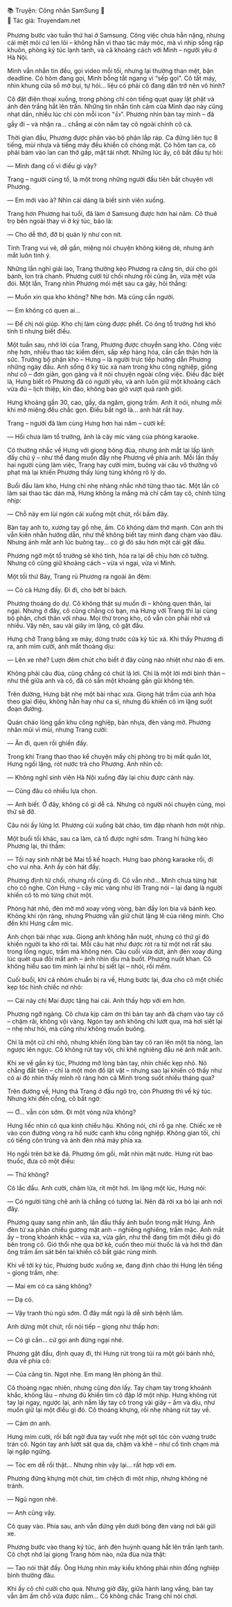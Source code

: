 📚 Truyện: Công nhân SamSung 🔞 
<br>
📖 Tác giả: Truyendam.net
<br></br>
Phương bước vào tuần thứ hai ở Samsung. Công việc chưa hẳn nặng, nhưng cái mệt mỏi cứ len lỏi – không hẳn vì thao tác máy móc, mà vì nhịp sống rập khuôn, phòng ký túc lạnh tanh, và cả khoảng cách với Minh – người yêu ở Hà Nội.

Minh vẫn nhắn tin đều, gọi video mỗi tối, nhưng lại thường than mệt, bận deadline. Có hôm đang gọi, Minh bỗng tắt ngang vì “sếp gọi”. Cô tắt máy, nhìn khung cửa sổ mờ bụi, tự hỏi… liệu có phải cô đang dần trở nên vô hình?

Cô đặt điện thoại xuống, trong phòng chỉ còn tiếng quạt quay lật phật và ánh đèn trắng hắt lên trần. Những tin nhắn tình cảm của Minh dạo này cũng nhạt dần, nhiều lúc chỉ còn mỗi icon “👍”. Phương nhìn bàn tay mình – đã gầy đi – và nhận ra… chẳng ai còn nắm tay cô ngoài chính cô cả.

Thời gian đầu, Phương được phân vào bộ phận lắp ráp. Ca đứng liên tục 8 tiếng, mùi nhựa và tiếng máy đều khiến cô chóng mặt. Có hôm tan ca, cô phải bám vào lan can thở gấp, mặt tái nhợt. Những lúc ấy, cô bắt đầu tự hỏi:

— Mình đang cố vì điều gì vậy?

Trang – người cùng tổ, là một trong những người đầu tiên bắt chuyện với Phương.

— Em mới vào à? Nhìn cái dáng là biết sinh viên xuống.

Trang hơn Phương hai tuổi, đã làm ở Samsung được hơn hai năm. Cô thuê trọ bên ngoài thay vì ở ký túc, bảo là:

— Cho dễ thở, đỡ bị quản lý như con nít.

Tính Trang vui vẻ, dễ gần, miệng nói chuyện không kiêng dè, nhưng ánh mắt luôn tinh ý.

Những lần nghỉ giải lao, Trang thường kéo Phương ra căng tin, dúi cho gói bánh, lon trà chanh. Phương cười từ chối nhưng rồi cũng ăn, vừa mệt vừa đói. Một lần, Trang nhìn Phương mỏi mệt sau ca gãy, hỏi thẳng:

— Muốn xin qua kho không? Nhẹ hơn. Mà cũng cần người.

— Em không có quen ai...

— Để chị nói giúp. Kho chị làm cũng được phết. Có ông tổ trưởng hơi khó tính tí nhưng biết điều.

Một tuần sau, nhờ lời của Trang, Phương được chuyển sang kho. Công việc nhẹ hơn, nhiều thao tác kiểm đếm, sắp xếp hàng hóa, cần cẩn thận hơn là sức. Trưởng bộ phận kho – Hưng – là người trực tiếp hướng dẫn Phương những ngày đầu. Anh sống ở ký túc xá nam trong khu công nghiệp, giống như cô – đơn giản, gọn gàng và ít nói chuyện ngoài công việc. Điều đặc biệt là, Hưng biết rõ Phương đã có người yêu, và anh luôn giữ một khoảng cách vừa đủ – lịch thiệp, kín đáo, không bao giờ vượt quá ranh giới.

Hưng khoảng gần 30, cao, gầy, da ngăm, giọng trầm. Anh ít nói, nhưng mỗi khi mở miệng đều chắc gọn. Điều bất ngờ là… anh hát rất hay.

Trang – người đã làm cùng Hưng hơn hai năm – cười kể:

— Hồi chưa làm tổ trưởng, ảnh là cây mic vàng của phòng karaoke.

Cô thường nhắc về Hưng với giọng bông đùa, nhưng ánh mắt lại lấp lánh đầy chủ ý – như thể đang muốn đẩy nhẹ Phương về phía anh. Mỗi lần thấy hai người cùng làm việc, Trang hay cười mỉm, buông vài câu vô thưởng vô phạt mà lại khiến Phương thấy lúng túng không rõ lý do.

Buổi đầu làm kho, Hưng chỉ nhẹ nhàng nhắc nhở từng thao tác. Một lần cô làm sai thao tác dán mã, Hưng không la mắng mà chỉ cầm tay cô, chỉnh từng nhịp:

— Chỗ này em lùi ngón cái xuống một chút, rồi bấm đây.

Bàn tay anh to, xương tay gồ nhẹ, ấm. Cô không dám thở mạnh. Còn anh thì vẫn kiên nhẫn hướng dẫn, như thể không biết tay mình đang chạm vào đâu. Nhưng ánh mắt anh lúc buông tay… có gì đó sâu hơn một cái gật đầu.

Phương ngỡ một tổ trưởng sẽ khó tính, hóa ra lại dễ chịu hơn cô tưởng. Nhưng cô cũng giữ khoảng cách – vừa vì ngại, vừa vì Minh.

Một tối thứ Bảy, Trang rủ Phương ra ngoài ăn đêm:

— Có cả Hưng đấy. Đi đi, cho bớt bí bách.

Phương thoáng do dự. Cô không thật sự muốn đi – không quen thân, lại ngại. Nhưng ở đây, cô cũng chẳng có bạn, mà Hưng với Trang thì lại cùng bộ phận, chơi thân với nhau. Mọi thứ trong kho, cô vẫn còn phải nhờ vả nhiều. Vậy nên, sau vài giây im lặng, cô gật đầu.

Hưng chở Trang bằng xe máy, dừng trước cửa ký túc xá. Khi thấy Phương đi ra, anh mỉm cười, ánh mắt thoáng dịu:

— Lên xe nhé? Lượn đêm chút cho biết ở đây cũng náo nhiệt như nào đi em.

Không phải câu đùa, cũng chẳng có chút lả lơi. Chỉ là một lời mời bình thản – như thể giữa anh và cô, đã có sẵn một khoảng gần gũi không tên.

Trên đường, Hưng bật nhẹ một bài nhạc xưa. Giọng hát trầm của anh hòa theo giai điệu, không hẳn hay như ca sĩ, nhưng đủ khiến cô im lặng suốt đoạn đường.

Quán cháo lòng gần khu công nghiệp, bàn nhựa, đèn vàng mờ. Phương nhăn mũi vì mùi, nhưng Trang cười:

— Ăn đi, quen rồi ghiền đấy.

Trong khi Trang thao thao kể chuyện mấy chị phòng trọ bị mất quần lót, Hưng ngồi lặng, rót nước trà cho Phương. Anh nhìn cô:

— Không nghĩ sinh viên Hà Nội xuống đây lại chịu được cảnh này.

— Cũng đâu có nhiều lựa chọn.

— Anh biết. Ở đây, không có gì dễ cả. Nhưng có người nói chuyện cùng, mọi thứ sẽ đỡ.

Câu nói ấy lửng lơ. Phương cúi xuống bát cháo, tim đập nhanh hơn một nhịp.

Một buổi tối khác, sau ca làm, cả tổ được nghỉ sớm. Trang hí hửng kéo Phương lại, thì thầm:

— Tối nay sinh nhật bé Mai tổ kế hoạch. Hưng bao phòng karaoke rồi, đi cho vui nha. Anh ấy còn hát đấy.

Phương định từ chối, nhưng rồi cũng đi. Cô vẫn nhớ… Minh chưa từng hát cho cô nghe. Còn Hưng – cây mic vàng như lời Trang nói – lại đang là người khiến cô tò mò từng chút một.

Phòng hát nhỏ, đèn mờ mờ xoay vòng vòng, bàn đầy lon bia và bánh kẹo. Không khí rộn ràng, nhưng Phương vẫn giữ chút lặng lẽ của riêng mình. Cho đến khi Hưng cầm mic.

Anh chọn bài nhạc xưa. Giọng anh không hẳn nuột, nhưng có thứ gì đó khiến người ta khó rời tai. Mỗi câu hát như được rót ra từ một nơi rất sâu trong lồng ngực, trầm mà không nén. Câu cuối vừa dứt, ánh đèn xoay đúng lúc quét qua đôi mắt anh – ánh nhìn dịu mà buốt. Phương nuốt khan. Cô không hiểu sao tim mình lại như bị siết lại – nhói, rồi mềm.

Cuối buổi, khi cả nhóm chuẩn bị ra về, Hưng bước lại, đưa cho cô một chiếc kẹp tóc hình chiếc nơ nhỏ:

— Cái này chị Mai được tặng hai cái. Anh thấy hợp với em hơn.

Phương ngỡ ngàng. Cô chưa kịp cảm ơn thì bàn tay anh đã chạm vào tay cô – chậm rãi, không vội vàng. Ngón tay anh không chỉ lướt qua, mà hơi siết lại – nhẹ như hỏi, mà cũng như không muốn buông.

Chỉ là một cử chỉ nhỏ, nhưng khiến lòng bàn tay cô ran lên một tia nóng, lan ngược lên ngực. Cô không rút tay vội, chỉ khẽ nghiêng đầu né ánh mắt anh.

Khi xe về gần ký túc, Phương mở lòng bàn tay, nhìn chiếc kẹp nhỏ. Nó chẳng đắt tiền – chỉ là một món đồ lặt vặt – nhưng sao lại khiến cô thấy như có ai đó nhìn thấy mình rõ ràng hơn cả Minh trong suốt nhiều tháng qua?

Trên đường về, Hưng thả Trang ở đầu ngõ trọ, còn Phương thì về ký túc. Nhưng khi đến cổng, cô bất ngờ:

— Ơ... vẫn còn sớm. Đi một vòng nữa không?

Hưng liếc nhìn cô qua kính chiếu hậu. Không nói, chỉ rồ ga nhẹ. Chiếc xe rẽ vào con đường vòng ra hồ nước cạnh khu công nghiệp. Không gian tối, chỉ có tiếng côn trùng và ánh đèn nhà máy phía xa.

Họ ngồi trên bờ kè đá. Phương ôm gối, mắt nhìn mặt nước. Hưng rút bao thuốc, đưa cô một điếu:

— Thử không?

Cô lắc đầu. Anh cười, châm lửa, rít một hơi. Im lặng một lúc, Hưng nói:

— Có người từng chê anh là chẳng có tương lai. Nên đã rời xa bỏ lại anh nơi đây.

Phương quay sang nhìn anh, lần đầu thấy ánh buồn trong mắt Hưng. Ánh đèn từ xa phản chiếu gương mặt anh – nghiêng nghiêng, trầm mặc. Ánh mắt ấy – trong khoảnh khắc – vừa xa, vừa gần, như thể đang tìm một điều gì đó bên trong cô. Gió thổi nhẹ qua bờ kè, cuốn theo mùi thuốc lá và hơi thở đàn ông trầm ấm sát bên tai khiến cô bất giác rùng mình.

Khi về tới ký túc, Phương bước xuống xe, đang định chào thì Hưng lên tiếng – giọng trầm, nhẹ:

— Mai em có ca sáng không?

— Dạ có.

— Vậy tranh thủ ngủ sớm. Ở đây mất ngủ là dễ sinh bệnh lắm.

Anh dừng một chút, rồi nói tiếp – giọng như thấp hơn:

— Có gì cần... cứ gọi anh đừng ngại nhé.

Phương gật đầu, định quay đi, thì Hưng rút trong túi ra một gói bánh nhỏ, đưa về phía cô:

— Của căng tin. Ngọt nhẹ. Em mang lên phòng ăn thử.

Cô thoáng ngạc nhiên, nhưng cũng đón lấy. Tay chạm tay trong khoảnh khắc, không lâu – nhưng đủ khiến tim cô đập lỡ một nhịp. Hưng không rút tay lại ngay, ngược lại, anh nắm lấy tay cô trong vài giây – ấm và dịu, như muốn giữ lại một điều gì đó. Cô thoáng khựng, rồi nhẹ nhàng rút tay về.

— Cảm ơn anh.

Hưng mỉm cười, rồi bất ngờ đưa tay vuốt nhẹ một sợi tóc còn vương trước trán cô. Ngón tay anh lướt sát qua da, chậm và khẽ – như cố tình chạm mà lại ngập ngừng.

— Tóc em dễ rối thật... Nhưng nhìn vậy lại... rất hợp với em.

Phương đứng khựng một chút, tim chệch đi một nhịp, nhưng không né tránh.

— Ngủ ngon nhé.

— Anh cũng vậy.

Cô quay vào. Phía sau, anh vẫn đứng yên dưới bóng đèn vàng nơi bãi gửi xe.

Phương bước vào thang ký túc, ánh đèn huỳnh quang hắt lên trần lạnh tanh. Cô chợt nhớ lại giọng Trang hôm nào, nửa đùa nửa thật:

— Tao nói thật đấy. Ông Hưng nhìn mày kiểu không phải nhìn đồng nghiệp bình thường đâu.

Khi ấy cô chỉ cười cho qua. Nhưng giờ đây, giữa hành lang vắng, bàn tay vẫn âm ấm chỗ vừa được nắm… Cô không chắc Trang chỉ nói chơi.